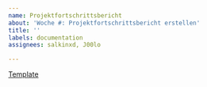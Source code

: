 ```yaml
---
name: Projektfortschrittsbericht
about: 'Woche #: Projektfortschrittsbericht erstellen'
title: ''
labels: documentation
assignees: salkinxd, J00lo

---
```


[Template](https://github.com/WayMatcher/ProjectPlanning/blob/main/Templates/Projektstatusbericht.md)
